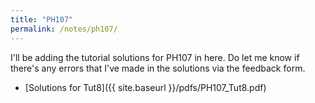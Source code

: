 ```yaml
---
title: "PH107"
permalink: /notes/ph107/
---
```


I'll be adding the tutorial solutions for PH107 in here.
Do let me know if there's any errors that I've made in the solutions via the feedback form.

- [Solutions for Tut8]({{ site.baseurl }}/pdfs/PH107_Tut8.pdf)